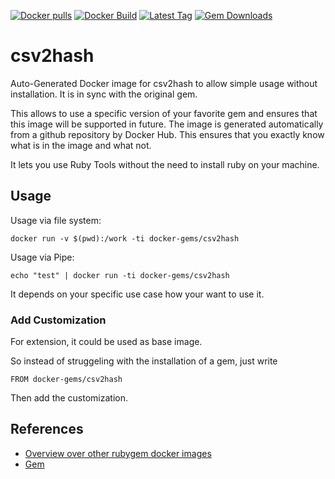 [![Docker pulls](https://img.shields.io/docker/pulls/rubygem/csv2hash.svg)](https://hub.docker.com/r/rubygem/csv2hash/)
[![Docker Build](https://img.shields.io/docker/automated/rubygem/csv2hash.svg)](https://hub.docker.com/r/rubygem/csv2hash/)
[![Latest Tag](https://img.shields.io/github/tag/docker-rubygem/csv2hash.svg)](https://hub.docker.com/r/rubygem/csv2hash/)
[![Gem Downloads](https://img.shields.io/gem/dt/csv2hash.svg)](https://rubygems.org/gems/csv2hash/)
# csv2hash

Auto-Generated Docker image for csv2hash to allow simple usage without installation.
It is in sync with the original gem.

This allows to use a specific version of your favorite gem and ensures that this image will be supported in future.
The image is generated automatically from a github repository by Docker Hub.
This ensures that you exactly know what is in the image and what not.

It lets you use Ruby Tools without the need to install ruby on your machine.

## Usage

Usage via file system:

`docker run -v $(pwd):/work -ti docker-gems/csv2hash`

Usage via Pipe:

`echo "test" | docker run -ti docker-gems/csv2hash`

It depends on your specific use case how your want to use it.

### Add Customization

For extension, it could be used as base image.

So instead of struggeling with the installation of a gem, just write

`FROM docker-gems/csv2hash`

Then add the customization.

## References

 - [Overview over other rubygem docker images](https://github.com/thinkbot/docker-rubygem)
 - [Gem](https://rubygems.org/gems/csv2hash/)
